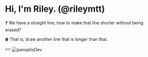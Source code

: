 # Hi, I'm Riley. (@rileymtt)

:question: We have a straight line, how to make that line shorter without being erased?

:four_leaf_clover: That is, draw another line that is longer than that.

<> <img align="center" src="https://github-readme-stats.vercel.app/api?username=rileymtt&show_icons=true&locale=en&theme=tokyonight" alt="panoptisDev" />
